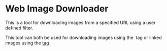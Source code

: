 Web Image Downloader
====================
This is a tool for downloading images from a specified URL using a user defined filter.

This tool can both be used for downloading images using the <img srf="..."> tag or 
linked images using the <a href="..."> tag
